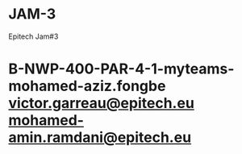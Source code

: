# JAM-3
Epitech Jam#3
# B-NWP-400-PAR-4-1-myteams-mohamed-aziz.fongbe victor.garreau@epitech.eu mohamed-amin.ramdani@epitech.eu
